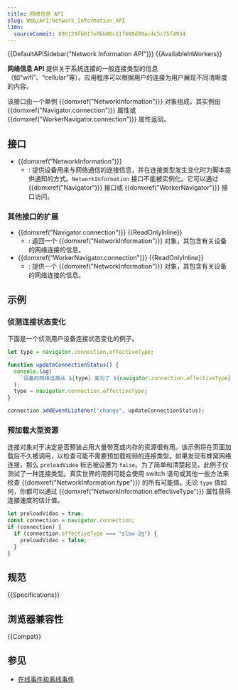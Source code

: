```yaml
---
title: 网络信息 API
slug: Web/API/Network_Information_API
l10n:
  sourceCommit: 895129fb017e0bb86c61f688d99ac4c5c75f4934
---
```


{{DefaultAPISidebar("Network Information API")}} {{AvailableInWorkers}}

**网络信息 API** 提供关于系统连接的一般连接类型的信息（如“wifi”、“cellular”等）。应用程序可以根据用户的连接为用户展现不同清晰度的内容。

该接口由一个单例 {{domxref("NetworkInformation")}} 对象组成，其实例由 {{domxref("Navigator.connection")}} 属性或 {{domxref("WorkerNavigator.connection")}} 属性返回。

## 接口

- {{domxref("NetworkInformation")}}
  - : 提供设备用来与网络通信的连接信息，并在连接类型发生变化时为脚本提供通知的方式。`NetworkInformation` 接口不能被实例化。它可以通过 {{domxref("Navigator")}} 接口或 {{domxref("WorkerNavigator")}} 接口访问。

### 其他接口的扩展

- {{domxref("Navigator.connection")}} {{ReadOnlyInline}}
  - : 返回一个 {{domxref("NetworkInformation")}} 对象，其包含有关设备的网络连接的信息。
- {{domxref("WorkerNavigator.connection")}} {{ReadOnlyInline}}
  - : 提供一个 {{domxref("NetworkInformation")}} 对象，其包含有关设备的网络连接的信息。

## 示例

### 侦测连接状态变化

下面是一个侦测用户设备连接状态变化的例子。

```js
let type = navigator.connection.effectiveType;

function updateConnectionStatus() {
  console.log(
    `设备的网络连接从 ${type} 变为了 ${navigator.connection.effectiveType}`,
  );
  type = navigator.connection.effectiveType;
}

connection.addEventListener("change", updateConnectionStatus);
```

### 预加载大型资源

连接对象对于决定是否预装占用大量带宽或内存的资源很有用。该示例将在页面加载后不久被调用，以检查可能不需要预加载视频的连接类型。如果发现有蜂窝网络连接，那么 `preloadVideo` 标志被设置为 `false`。为了简单和清楚起见，此例子仅测试了一种连接类型。真实世界的用例可能会使用 switch 语句或其他一些方法来检查 {{domxref("NetworkInformation.type")}} 的所有可能值。无论 `type` 值如何，你都可以通过 {{domxref("NetworkInformation.effectiveType")}} 属性获得连接速度的估计值。

```js
let preloadVideo = true;
const connection = navigator.connection;
if (connection) {
  if (connection.effectiveType === "slow-2g") {
    preloadVideo = false;
  }
}
```

## 规范

{{Specifications}}

## 浏览器兼容性

{{Compat}}

## 参见

- [在线事件和离线事件](/zh-CN/docs/Web/API/Navigator/onLine)
